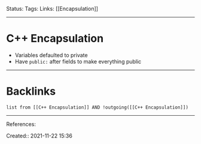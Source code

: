 Status: 
Tags: 
Links: [[Encapsulation]]
___
# C++ Encapsulation
- Variables defaulted to private
- Have `public:` after fields to make everything public
___
# Backlinks
```dataview
list from [[C++ Encapsulation]] AND !outgoing([[C++ Encapsulation]])
```
___
References:

Created:: 2021-11-22 15:36
